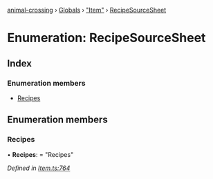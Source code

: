 [animal-crossing](../README.md) › [Globals](../globals.md) › ["Item"](../modules/_item_.md) › [RecipeSourceSheet](_item_.recipesourcesheet.md)

# Enumeration: RecipeSourceSheet

## Index

### Enumeration members

* [Recipes](_item_.recipesourcesheet.md#recipes)

## Enumeration members

###  Recipes

• **Recipes**: = "Recipes"

*Defined in [Item.ts:764](https://github.com/Norviah/animal-crossing/blob/37a256e/module/types/Item.ts#L764)*
